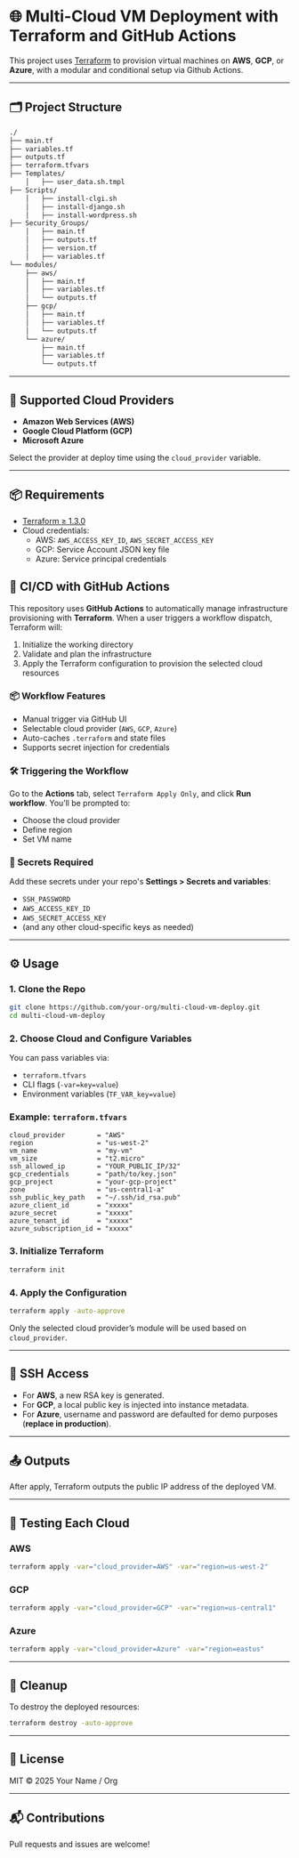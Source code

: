 # 🌐 Multi-Cloud VM Deployment with Terraform and GitHub Actions

This project uses [Terraform](https://www.terraform.io/) to provision virtual machines on **AWS**, **GCP**, or **Azure**, with a modular and conditional setup via Github Actions.

---

## 🗂️ Project Structure

```bash
./
├── main.tf
├── variables.tf
├── outputs.tf
├── terraform.tfvars
├── Templates/
    │   ├── user_data.sh.tmpl
├── Scripts/
    │   ├── install-clgi.sh
    │   ├── install-django.sh
    │   ├── install-wordpress.sh
├── Security_Groups/
    │   ├── main.tf
    │   ├── outputs.tf
    │   ├── version.tf
    │   ├── variables.tf
└── modules/
    ├── aws/
    │   ├── main.tf
    │   ├── variables.tf
    │   └── outputs.tf
    ├── gcp/
    │   ├── main.tf
    │   ├── variables.tf
    │   └── outputs.tf
    └── azure/
        ├── main.tf
        ├── variables.tf
        └── outputs.tf

```

---

## 🚀 Supported Cloud Providers

- **Amazon Web Services (AWS)**
- **Google Cloud Platform (GCP)**
- **Microsoft Azure**

Select the provider at deploy time using the `cloud_provider` variable.

---

## 📦 Requirements

- [Terraform ≥ 1.3.0](https://developer.hashicorp.com/terraform/downloads)
- Cloud credentials:
  - AWS: `AWS_ACCESS_KEY_ID`, `AWS_SECRET_ACCESS_KEY`
  - GCP: Service Account JSON key file
  - Azure: Service principal credentials

## 🚀 CI/CD with GitHub Actions

This repository uses **GitHub Actions** to automatically manage infrastructure provisioning with **Terraform**. When a user triggers a workflow dispatch, Terraform will:

1. Initialize the working directory
2. Validate and plan the infrastructure
3. Apply the Terraform configuration to provision the selected cloud resources

### 📦 Workflow Features

- Manual trigger via GitHub UI
- Selectable cloud provider (`AWS`, `GCP`, `Azure`)
- Auto-caches `.terraform` and state files
- Supports secret injection for credentials

### 🛠️ Triggering the Workflow

Go to the **Actions** tab, select `Terraform Apply Only`, and click **Run workflow**. You’ll be prompted to:

- Choose the cloud provider
- Define region
- Set VM name

### 🔐 Secrets Required

Add these secrets under your repo's **Settings > Secrets and variables**:
- `SSH_PASSWORD`
- `AWS_ACCESS_KEY_ID`
- `AWS_SECRET_ACCESS_KEY`
- (and any other cloud-specific keys as needed)


---

## ⚙️ Usage

### 1. Clone the Repo

```bash
git clone https://github.com/your-org/multi-cloud-vm-deploy.git
cd multi-cloud-vm-deploy
```

### 2. Choose Cloud and Configure Variables

You can pass variables via:

- `terraform.tfvars`
- CLI flags (`-var=key=value`)
- Environment variables (`TF_VAR_key=value`)

### Example: `terraform.tfvars`
```hcl
cloud_provider        = "AWS"
region                = "us-west-2"
vm_name               = "my-vm"
vm_size               = "t2.micro"
ssh_allowed_ip        = "YOUR_PUBLIC_IP/32"
gcp_credentials       = "path/to/key.json"
gcp_project           = "your-gcp-project"
zone                  = "us-central1-a"
ssh_public_key_path   = "~/.ssh/id_rsa.pub"
azure_client_id       = "xxxxx"
azure_secret          = "xxxxx"
azure_tenant_id       = "xxxxx"
azure_subscription_id = "xxxxx"
```

### 3. Initialize Terraform

```bash
terraform init
```

### 4. Apply the Configuration

```bash
terraform apply -auto-approve
```

Only the selected cloud provider’s module will be used based on `cloud_provider`.

---

## 🔐 SSH Access

- For **AWS**, a new RSA key is generated.
- For **GCP**, a local public key is injected into instance metadata.
- For **Azure**, username and password are defaulted for demo purposes (**replace in production**).

---

## 📤 Outputs

After apply, Terraform outputs the public IP address of the deployed VM.

---

## 🧪 Testing Each Cloud

### AWS
```bash
terraform apply -var="cloud_provider=AWS" -var="region=us-west-2"
```

### GCP
```bash
terraform apply -var="cloud_provider=GCP" -var="region=us-central1"
```

### Azure
```bash
terraform apply -var="cloud_provider=Azure" -var="region=eastus"
```

---

## 🧹 Cleanup

To destroy the deployed resources:

```bash
terraform destroy -auto-approve
```

---

## 📄 License

MIT © 2025 Your Name / Org

---

## 📬 Contributions

Pull requests and issues are welcome!
